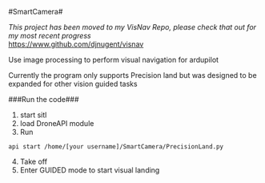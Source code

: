 #SmartCamera#

*This project has been moved to my VisNav Repo, please check that out for my most recent progress*  
https://www.github.com/djnugent/visnav

Use image processing to perform visual navigation for ardupilot

Currently the program only supports Precision land but was designed to be expanded for other vision guided tasks

###Run the code###
1. start sitl
2. load DroneAPI module
3. Run
```
api start /home/[your username]/SmartCamera/PrecisionLand.py
```
4. Take off
5. Enter GUIDED mode to start visual landing



